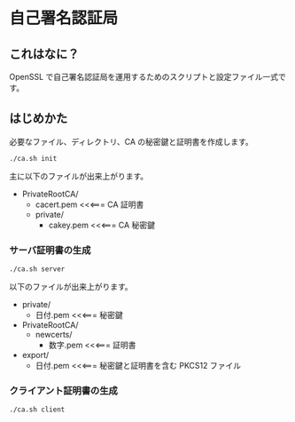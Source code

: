 # 自己署名認証局

## これはなに？

OpenSSL で自己署名認証局を運用するためのスクリプトと設定ファイル一式です。

## はじめかた

必要なファイル、ディレクトリ、CA の秘密鍵と証明書を作成します。

```console
./ca.sh init
```

主に以下のファイルが出来上がります。

- PrivateRootCA/
  - cacert.pem <<<=== CA 証明書
  - private/
    - cakey.pem <<<=== CA 秘密鍵

### サーバ証明書の生成

```console
./ca.sh server
```

以下のファイルが出来上がります。

- private/
  - 日付.pem <<<=== 秘密鍵
- PrivateRootCA/
  - newcerts/
    - 数字.pem <<<=== 証明書
- export/
  - 日付.pem <<<=== 秘密鍵と証明書を含む PKCS12 ファイル

### クライアント証明書の生成

```console
./ca.sh client
```
